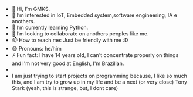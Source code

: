 - 👋 Hi, I’m GMKS.
- 👀 I’m interested in IoT, Embedded system,software engineering, IA e anothers.
- 🌱 I’m currently learning Python.
- 💞️ I’m looking to collaborate on anothers peoples like me.
- 📫 How to reach me: Just be friendly with me :D
- 😄 Pronouns: he/him
- ⚡ Fun fact: I have 14 years old, I can't concentrate properly on things and I'm not very good at English, I'm Brazilian.
- 
- I am just trying to start projects on programming because, I like so much this, and I am try to grow up in my life and be a next (or very close) Tony Stark (yeah, this is strange, but, I dont care)

<!---
GMKS-Stark/GMKS-Stark is a ✨ special ✨ repository because its `README.md` (this file) appears on your GitHub profile.
You can click the Preview link to take a look at your changes.
--->
